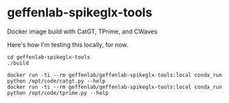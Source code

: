 # geffenlab-spikeglx-tools
Docker image build with CatGT, TPrime, and CWaves

Here's how I'm testing this locally, for now.

```
cd geffenlab-spikeglx-tools
./build

docker run -ti --rm geffenlab/geffenlab-spikeglx-tools:local conda_run python /opt/code/catgt.py --help
docker run -ti --rm geffenlab/geffenlab-spikeglx-tools:local conda_run python /opt/code/tprime.py --help
```

